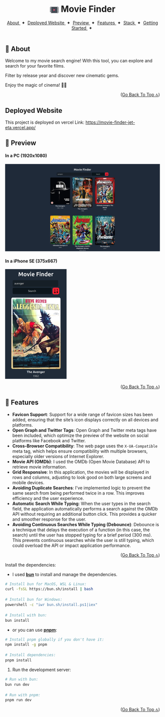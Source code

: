 <a id="top"></a>

<h1 align="center"><img src="./public/favicons/favicon-96x96.png" width="30" align="center"> Movie Finder</h1>

<div align="center">
    <a href="#-about" target="_blank">
        About
    </a>
    <span>&nbsp;✦&nbsp;</span>
    <a href="#-about" target="_blank">
      Deployed Website
    </a>
    <span>&nbsp;✦&nbsp;</span> 
    <a href="#-preview" target="_blank">
        Preview
    </a>
    <span>&nbsp;✦&nbsp;</span>
    <a href="#-features" target="_blank">
        Features
    </a>
    <span>&nbsp;✦&nbsp;</span>
    <a href="#-stack" target="_blank">
        Stack
    </a>
    <span>&nbsp;✦&nbsp;</span>
    <a href="#-getting-starter" target="_blank">
        Getting Started
    </a>
    <span>&nbsp;✦&nbsp;</span>
</div>
<br>


## 📜 About 
Welcome to my movie search engine! With this tool, you can explore and search for your favorite films. 

Filter by release year and discover new cinematic gems. 

Enjoy the magic of cinema! 🎥🍿

<p align="right">(<a href="#top" >Go Back To Top 🔝</a>)</p>

##  Deployed Website
This project is deployed on vercel
Link: https://movie-finder-jet-eta.vercel.app/
## 👀 Preview
<h4>In a PC (1920x1080)</h4>
<img src="./src/assets/images/webp/Movie-Finder(PC).webp" alt="Project screenshot with a resolution of 1920x1080" width="900">

<h4>In a iPhone SE (375x667)</h4>
<img src="./src/assets/images/webp/Movie-Finder(iPhone_SE).webp" alt="Project screenshot with a resolution of 375x667" width="200">

<p align="right">(<a href="#top">Go Back To Top 🔝</a>)</p>


## 💬 Features
- **Favicon Support**: Support for a wide range of favicon sizes has been added, ensuring that the site’s icon displays correctly on all devices and platforms.
- **Open Graph and Twitter Tags**: Open Graph and Twitter meta tags have been included, which optimize the preview of the website on social platforms like Facebook and Twitter.
- **Cross-Browser Compatibility**: The web page uses the `X-UA-Compatible` meta tag, which helps ensure compatibility with multiple browsers, especially older versions of Internet Explorer.
- **Movie API (OMDb)**: I used the OMDb (Open Movie Database) API to retrieve movie information.
- **Grid Responsive**: In this application, the movies will be displayed in rows and columns, adjusting to look good on both large screens and mobile devices.
- **Avoiding Duplicate Searches**: I've implemented logic to prevent the same search from being performed twice in a row. This improves efficiency and the user experience.
- **Automatic Search While Typing**: When the user types in the search field, the application automatically performs a search against the OMDb API without requiring an additional button click. This provides a quicker and smoother response for the user.
- **Avoiding Continuous Searches While Typing (Debounce)**: Debounce is a technique that delays the execution of a function (in this case, the search) until the user has stopped typing for a brief period (300 ms). This prevents continuous searches while the user is still typing, which could overload the API or impact application performance.
  
<p align="right">(<a href="#top">Go Back To Top 🔝</a>)</p>


 Install the dependencies: 

- I used [**bun**](https://bun.sh) to install and manage the dependencies.
  
```bash
# Install bun for MacOS, WSL & Linux:
curl -fsSL https://bun.sh/install | bash

# Install bun for Windows:
powershell -c "iwr bun.sh/install.ps1|iex"

# Install with bun:
bun install
```

- or you can use [**pnpm**](https://pnpm.io):

```bash
# Install pnpm globally if you don't have it:
npm install -g pnpm

# Install dependencies:
pnpm install
```

1. Run the development server:

```bash
# Run with bun:
bun run dev

# Run with pnpm:
pnpm run dev
```

<p align="right">(<a href="#top">Go Back To Top 🔝</a>)</p>


